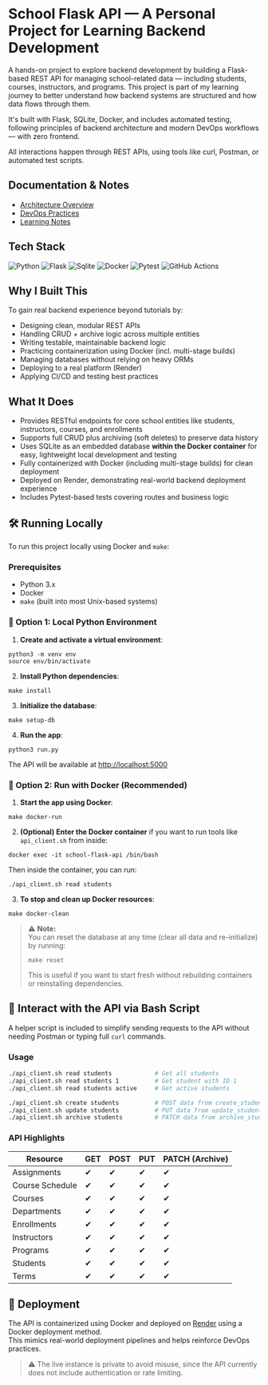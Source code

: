 # School Flask API — A Personal Project for Learning Backend Development

A hands-on project to explore backend development by building a Flask-based REST API for managing school-related data — including students, courses, instructors, and programs. This project is part of my learning journey to better understand how backend systems are structured and how data flows through them.

It's built with Flask, SQLite, Docker, and includes automated testing, following principles of backend architecture and modern DevOps workflows — with zero frontend.

All interactions happen through REST APIs, using tools like curl, Postman, or automated test scripts.

## Documentation & Notes

- [Architecture Overview](docs/architecture.md)  
- [DevOps Practices](docs/devops_practices.md)  
- [Learning Notes](docs/learning_note.md)  

## Tech Stack

![Python](https://img.shields.io/badge/Python-3776AB.svg?style=for-the-badge&logo=Python&logoColor=white) ![Flask](https://img.shields.io/badge/Flask-3BABC3.svg?style=for-the-badge&logo=Flask&logoColor=white) ![Sqlite](https://img.shields.io/badge/SQLite-003B57.svg?style=for-the-badge&logo=SQLite&logoColor=white) ![Docker](https://img.shields.io/badge/Docker-2496ED.svg?style=for-the-badge&logo=Docker&logoColor=white) ![Pytest](https://img.shields.io/badge/Pytest-0A9EDC.svg?style=for-the-badge&logo=Pytest&logoColor=white) ![GitHub Actions](https://img.shields.io/badge/GitHub%20Actions-2088FF.svg?style=for-the-badge&logo=GitHub-Actions&logoColor=white)

## Why I Built This

To gain real backend experience beyond tutorials by:

- Designing clean, modular REST APIs  
- Handling CRUD + archive logic across multiple entities  
- Writing testable, maintainable backend logic  
- Practicing containerization using Docker (incl. multi-stage builds)  
- Managing databases without relying on heavy ORMs  
- Deploying to a real platform (Render)  
- Applying CI/CD and testing best practices  

## What It Does

- Provides RESTful endpoints for core school entities like students, instructors, courses, and enrollments  
- Supports full CRUD plus archiving (soft deletes) to preserve data history  
- Uses SQLite as an embedded database **within the Docker container** for easy, lightweight local development and testing  
- Fully containerized with Docker (including multi-stage builds) for clean deployment  
- Deployed on Render, demonstrating real-world backend deployment experience  
- Includes Pytest-based tests covering routes and business logic

## 🛠️ Running Locally

To run this project locally using Docker and `make`:

### Prerequisites
- Python 3.x
- Docker
- `make` (built into most Unix-based systems)

### 🔧 Option 1: Local Python Environment

1. **Create and activate a virtual environment**:

```
python3 -m venv env
source env/bin/activate
```

2. **Install Python dependencies**:

```
make install
```

3. **Initialize the database**:

```
make setup-db
```

4. **Run the app**:

```
python3 run.py
```

The API will be available at [http://localhost:5000](http://localhost:5000)

### 🐳 Option 2: Run with Docker (Recommended)

1. **Start the app using Docker**:

```
make docker-run
```

2. **(Optional) Enter the Docker container** if you want to run tools like `api_client.sh` from inside:

```
docker exec -it school-flask-api /bin/bash
```

Then inside the container, you can run:

```
./api_client.sh read students
```

3. **To stop and clean up Docker resources**:

```
make docker-clean
```

> ⚠️ **Note:**  
> You can reset the database at any time (clear all data and re-initialize) by running:  
> 
> ```
> make reset
> ```
>
> This is useful if you want to start fresh without rebuilding containers or reinstalling dependencies.

## 🧪 Interact with the API via Bash Script

A helper script is included to simplify sending requests to the API without needing Postman or typing full `curl` commands.

### Usage

```bash
./api_client.sh read students            # Get all students
./api_client.sh read students 1          # Get student with ID 1
./api_client.sh read students active     # Get active students

./api_client.sh create students          # POST data from create_students variable
./api_client.sh update students          # PUT data from update_students variable
./api_client.sh archive students         # PATCH data from archive_students variable
```

### API Highlights

| Resource           | GET | POST | PUT | PATCH (Archive) |
|--------------------|-----|------|-----|-----------------|
| Assignments        | ✔   | ✔    | ✔   | ✔               |
| Course Schedule    | ✔   | ✔    | ✔   | ✔               |
| Courses            | ✔   | ✔    | ✔   | ✔               |
| Departments        | ✔   | ✔    | ✔   | ✔               |
| Enrollments        | ✔   | ✔    | ✔   | ✔               |
| Instructors        | ✔   | ✔    | ✔   | ✔               |
| Programs           | ✔   | ✔    | ✔   | ✔               |
| Students           | ✔   | ✔    | ✔   | ✔               |
| Terms              | ✔   | ✔    | ✔   | ✔               |


## 🚀 Deployment

The API is containerized using Docker and deployed on [Render](https://render.com) using a Docker deployment method.  
This mimics real-world deployment pipelines and helps reinforce DevOps practices.

> ⚠️ The live instance is private to avoid misuse, since the API currently does not include authentication or rate limiting.

